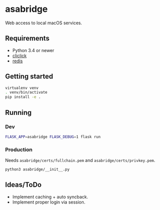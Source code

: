# asabridge

Web access to local macOS services.

## Requirements

- Python 3.4 or newer
- [cliclick](https://www.bluem.net/de/projekte/cliclick/ "cliclick")
- [redis](https://redis.io "redis")

## Getting started

```bash
virtualenv venv
. venv/bin/activate
pip install -e .
```

## Running

### Dev

```bash
FLASK_APP=asabridge FLASK_DEBUG=1 flask run
```

### Production

Needs `asabridge/certs/fullchain.pem` and `asabridge/certs/privkey.pem`.

```bash
python3 asabridge/__init__.py
```

## Ideas/ToDo

- Implement caching + auto syncback.
- Implement proper login via session.
